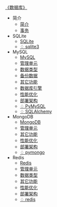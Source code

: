 [《数据库》](index.md)

- 简介
  - [简介](简介/简介.md)
  - [事务](简介/事务.md)
- SQLite
  - [SQLite](SQLite/SQLite.md)
  - [♢ sqlite3](SQLite/^sqlite3.md)
- MySQL
  - [MySQL](MySQL/MySQL.md)
  - [管理单元](MySQL/管理单元.md)
  - [数据类型](MySQL/数据类型.md)
  - [备份数据](MySQL/备份数据.md)
  - [其它功能](MySQL/其它功能.md)
  - [数据库引擎](MySQL/数据库引擎.md)
  - [性能优化](MySQL/性能优化.md)
  - [部署架构](MySQL/部署架构.md)
  - [♢ PyMySQL](MySQL/^PyMySQL.md)
  - [♢ SQLAlchemy](MySQL/^SQLAlchemy.md)
- MongoDB
  - [MongoDB](MongoDB/MongoDB.md)
  - [管理单元](MongoDB/管理单元.md)
  - [其它功能](MongoDB/其它功能.md)
  - [性能优化](MongoDB/性能优化.md)
  - [部署架构](MongoDB/部署架构.md)
  - [♢ pymongo](MongoDB/^pymongo.md)
- Redis
  - [Redis](Redis/Redis.md)
  - [管理单元](Redis/管理单元.md)
  - [数据类型](Redis/数据类型.md)
  - [其它功能](Redis/其它功能.md)
  - [性能优化](Redis/性能优化.md)
  - [部署架构](Redis/部署架构.md)
  - [♢ redis](Redis/^redis.md)
